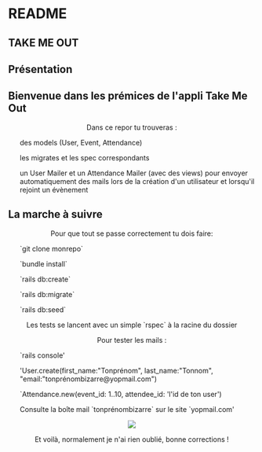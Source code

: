 # README

  ## TAKE ME OUT  

  <h2>Présentation</h2>

## Bienvenue dans les prémices de l'appli Take Me Out 

<center><p>Dans ce repor tu trouveras :</p></center>
<ul>des models (User, Event, Attendance)</ul>
<ul>les migrates et les spec correspondants</ul>
<ul>un User Mailer et un Attendance Mailer (avec des views) pour envoyer automatiquement des mails lors de la création d'un utilisateur et lorsqu'il rejoint un évènement</ul> 

  <h2>La marche à suivre</h2>

  <center><p>Pour que tout se passe correctement tu dois faire:</p></center>
  <ul>`git clone monrepo`</ul>
  <ul>`bundle install`</ul>
  <ul>`rails db:create`</ul>
  <ul>`rails db:migrate`</ul>
  <ul>`rails db:seed`</ul>

  <center><p>Les tests se lancent avec un simple `rspec` à la racine du dossier</p></center>

  <center><p>Pour tester les mails :</p></center>
  <ul>`rails console'</ul>
  <ul>'User.create(first_name:"Tonprénom", last_name:"Tonnom", "email:"tonprénombizarre@yopmail.com")</ul>
  <ul>`Attendance.new(event_id: 1..10, attendee_id: 'l'id de ton user')</ul>
  <ul>Consulte la boîte mail `tonprénombizarre` sur le site `yopmail.com'</ul>

  <center><img src="https://media.giphy.com/media/UwrdbvJz1CNck/giphy.gif"></center>

  <center><p>Et voilà, normalement je n'ai rien oublié, bonne corrections !</p><center>
